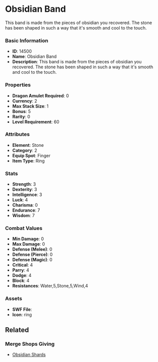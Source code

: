 # Obsidian Band

This band is made from the pieces of obsidian you recovered. The stone has been shaped in such a way that it's smooth and cool to the touch.

### Basic Information

- **ID**: 14500
- **Name**: Obsidian Band
- **Description**: This band is made from the pieces of obsidian you recovered. The stone has been shaped in such a way that it&#039;s smooth and cool to the touch.

### Properties

- **Dragon Amulet Required**: 0
- **Currency**: 2
- **Max Stack Size**: 1
- **Bonus**: 5
- **Rarity**: 0
- **Level Requirement**: 60

### Attributes

- **Element**: Stone
- **Category**: 2
- **Equip Spot**: Finger
- **Item Type**: Ring

### Stats

- **Strength**: 3
- **Dexterity**: 3
- **Intelligence**: 3
- **Luck**: 4
- **Charisma**: 0
- **Endurance**: 7
- **Wisdom**: 7

### Combat Values

- **Min Damage**: 0
- **Max Damage**: 0
- **Defense (Melee)**: 0
- **Defense (Pierce)**: 0
- **Defense (Magic)**: 0
- **Critical**: 4
- **Parry**: 4
- **Dodge**: 4
- **Block**: 4
- **Resistances**: Water,5,Stone,5,Wind,4

### Assets

- **SWF File**: 
- **Icon**: ring

## Related

### Merge Shops Giving

- [Obsidian Shards](../merge-shops/240-obsidian-shards.md)

